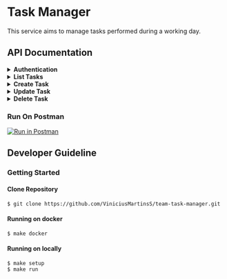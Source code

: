 # Task Manager
This service aims to manage tasks performed during a working day.

## API Documentation

<details>
  <summary><b>Authentication</b></summary>

  <p><b>Handle API Authentication</b></p>

  #### URL
  `/auth/login`

  #### Method
  `POST`

  #### Data Params
  ```json
  {
      "email": "example@example.io",
      "password": "123456"
  }
  ```

  * `email` **Required**
  * `password` **Required**

  #### Success Response
  ```json
  {
      "status": 0,
      "accessToken": "eyJhbGciOiJIUzI1NiIsInR5cCI6IkpXVCJ9"
  }
  ```

  #### Error Response
  ```json
  {
      "status": 101,
      "message": "Stop right there! You are unauthorized!"
  }
  ```

  #### Try it out
  ```bash
  curl --location --request POST 'localhost:3000/auth/login' \
  --header 'Content-Type: application/json' \
  --data-raw '{
      "email": "example@example.io",
      "password": "123456"
  }'
  ```

</details>

<details>
  <summary><b>List Tasks</b></summary>

  <p><b>Show all task of a technician</b></p>

  #### URL
  `/tasks`

  #### Method
  `GET`

  #### Authorization
  `Bearer Token`

  * `token` **Required**

  #### Success Response
  ```json
  {
      "status": 0,
      "result": [
          {
              "id": 1,
              "name": "Task Hello World",
              "summary": "Hello World! This is my new task"
          }
      ]
  }
  ```

  #### Try it out
  ```bash
  curl --location --request GET 'localhost:3000/tasks' \
  --header 'Authorization: Bearer eyJhbGciOiJIUzI1NiIsInR5cCI6IkpXVCJ9'
  ```

</details>

<details>
  <summary><b>Create Task</b></summary>

  <p><b>Creates a task for a specific technician</b></p>

  #### URL
  `/tasks`

  #### Method
  `POST`

  #### Data Params
  ```json
  {
    "name": "Hello World",
    "summary": "Hello World! This is my new task",
    "performed": "07/11/2021"
  }
  ```

  * `name` **Required**
  * `summary` **Required**
  * `performed` **Optional - DD/MM/YYYY**

  #### Authorization
  `Bearer Token`

  * `token` **Required**

  #### Success Response
  ```json
  {
    "status": 0,
    "result": [
        {
            "id": 2,
            "name": "Hello World",
            "summary": "Hello World! This is my new task",
            "Performed": "07/11/2021"
        }
     ]
  }
  ```

  #### Try it out
  ```bash
  curl --location --request POST 'localhost:3000/tasks' \
  --header 'Authorization: Bearer eyJhbGciOiJIUzI1NiIsInR5cCI6IkpXVCJ9' \
  --header 'Content-Type: application/json' \
  --data-raw '{
      "name": "Hello World",
      "summary": "Hello World! This is my new task",
      "performed": "07/11/2021"
  }'
  ```

</details>

<details>
  <summary><b>Update Task</b></summary>

  <p><b>Update a task of technician</b></p>

  #### URL
  `/tasks/:id`

  #### Method
  `PUT`

  #### Data Params
  ```json
  {
    "name": "Hello World",
    "performed": "07/11/2021"
  }
  ```

  * `name` **Optional**
  * `summary` **Optional**
  * `performed` **Optional - DD/MM/YYYY**

  #### Authorization
  `Bearer Token`

  * `token` **Required**

  #### Success Response
  ```json
  {
    "status": 0,
    "result": [
        {
            "id": 1,
            "name": "Hello World",
            "Performed": "07/11/2021"
        }
     ]
  }
  ```

  #### Try it out
  ```bash
  curl --location --request PUT 'localhost:3000/tasks/1' \
  --header 'Authorization: Bearer eyJhbGciOiJIUzI1NiIsInR5cCI6IkpXVCJ9' \
  --header 'Content-Type: application/json' \
  --data-raw '{
      "performed": "18/11/2020"
  }'
  ```

</details>

<details>
  <summary><b>Delete Task</b></summary>

  <p><b>[MANAGER ONLY] Delete task of a technician</b></p>

  #### URL
  `/tasks/:id`

  #### Method
  `DELETE`

  #### Authorization
  `Bearer Token`

  * `token` **Required**

  #### Success Response
  ```json
  {
      "status": 0,
      "message": "Register with the following ID: '1' was deleted successfully!"
  }
  ```

  #### Error Response
  ```json
  {
      "status": 103,
      "message": "Hummmm... It seems you are not allowed to do such a thing. Ask for your manager help!"
  }
  ```

  #### Try it out
  ```bash
  curl --location --request DELETE 'localhost:3000/tasks/1' \
  --header 'Authorization: Bearer eyJhbGciOiJIUzI1NiIsInR5cCI6IkpXVCJ9'
  ```

</details>

### Run On Postman
[![Run in Postman](https://run.pstmn.io/button.svg)](https://app.getpostman.com/run-collection/955776fb0c44d8d9235f)

## Developer Guideline

### Getting Started

#### Clone Repository
```
$ git clone https://github.com/ViniciusMartinsS/team-task-manager.git
```

#### Running on docker
```
$ make docker
```

#### Running on locally
```
$ make setup
$ make run
```
